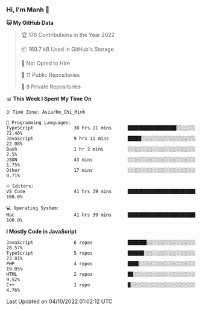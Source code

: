 ### Hi, I'm Manh 👋

<!--START_SECTION:waka-->
**🐱 My GitHub Data** 

> 🏆 176 Contributions in the Year 2022
 > 
> 📦 169.7 kB Used in GitHub's Storage 
 > 
> 🚫 Not Opted to Hire
 > 
> 📜 11 Public Repositories 
 > 
> 🔑 8 Private Repositories  
 > 
📊 **This Week I Spent My Time On** 

```text
⌚︎ Time Zone: Asia/Ho_Chi_Minh

💬 Programming Languages: 
TypeScript               30 hrs 11 mins      ██████████████████░░░░░░░   72.46% 
JavaScript               9 hrs 11 mins       █████░░░░░░░░░░░░░░░░░░░░   22.08% 
Bash                     1 hr 2 mins         ░░░░░░░░░░░░░░░░░░░░░░░░░   2.5% 
JSON                     43 mins             ░░░░░░░░░░░░░░░░░░░░░░░░░   1.75% 
Other                    17 mins             ░░░░░░░░░░░░░░░░░░░░░░░░░   0.71%

🔥 Editors: 
VS Code                  41 hrs 39 mins      █████████████████████████   100.0%

💻 Operating System: 
Mac                      41 hrs 39 mins      █████████████████████████   100.0%

```

**I Mostly Code in JavaScript** 

```text
JavaScript               6 repos             ███████░░░░░░░░░░░░░░░░░░   28.57% 
TypeScript               5 repos             ██████░░░░░░░░░░░░░░░░░░░   23.81% 
PHP                      4 repos             ████░░░░░░░░░░░░░░░░░░░░░   19.05% 
HTML                     2 repos             ██░░░░░░░░░░░░░░░░░░░░░░░   9.52% 
C++                      1 repo              █░░░░░░░░░░░░░░░░░░░░░░░░   4.76%

```



 Last Updated on 04/10/2022 01:02:12 UTC
<!--END_SECTION:waka-->
